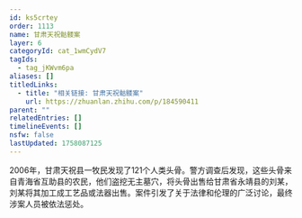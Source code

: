 ```yaml
---
id: ks5crtey
order: 1113
name: 甘肃天祝骷髅案
layer: 6
categoryId: cat_1wmCydV7
tagIds:
  - tag_jKWvm6pa
aliases: []
titledLinks:
  - title: "相关链接: 甘肃天祝骷髅案"
    url: https://zhuanlan.zhihu.com/p/184590411
parent: ""
relatedEntries: []
timelineEvents: []
nsfw: false
lastUpdated: 1758087125
---
```


2006年，甘肃天祝县一牧民发现了121个人类头骨。警方调查后发现，这些头骨来自青海省互助县的农民，他们盗挖无主墓穴，将头骨出售给甘肃省永靖县的刘某，刘某将其加工成工艺品或法器出售。案件引发了关于法律和伦理的广泛讨论，最终涉案人员被依法惩处。